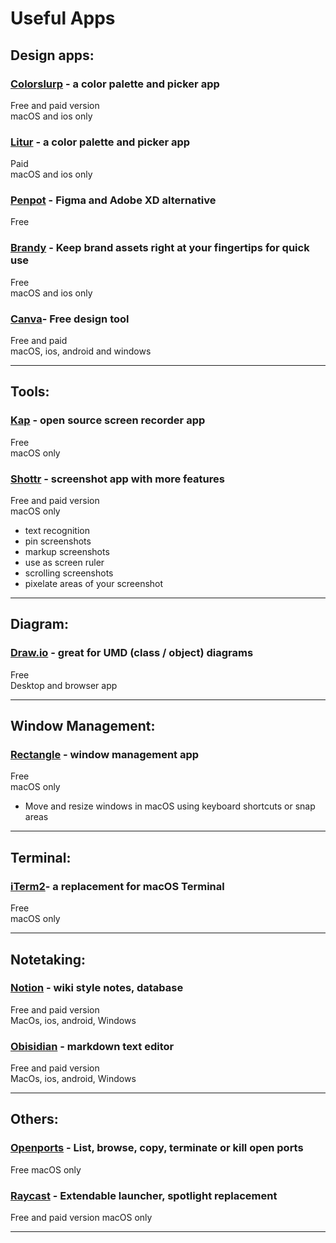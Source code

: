 # Useful Apps

## Design apps:   

### [Colorslurp](https://colorslurp.com/) - a color palette and picker app   
Free and paid version  
macOS and ios only

### [Litur](https://litur.app/) - a color palette and picker app    
Paid   
macOS and ios only

### [Penpot](https://penpot.app/) - Figma and Adobe XD alternative   
Free   

### [Brandy](https://getbrandy.io/) - Keep brand assets right at your fingertips for quick use   
Free   
macOS and ios only

### [Canva](https://www.canva.com/)- Free design tool
Free and paid  
macOS, ios, android and windows  


-----------------

## Tools:

### [Kap](https://getkap.co/) - open source screen recorder app  
Free   
macOS only   

### [Shottr](https://shottr.cc/) - screenshot app with more features  
Free and paid version  
macOS only
- text recognition
- pin screenshots
- markup screenshots
- use as screen ruler
- scrolling screenshots
- pixelate areas of your screenshot

-----------------

## Diagram:

### [Draw.io](https://www.drawio.com/) - great for UMD (class / object) diagrams
Free  
Desktop and browser app 

-----------------

## Window Management:

### [Rectangle](https://rectangleapp.com/) - window management app   
Free  
macOS only
- Move and resize windows in macOS using keyboard shortcuts or snap areas

-----------------

## Terminal:   

### [iTerm2](https://iterm2.com/)- a replacement for macOS Terminal   
Free   
macOS only

-----------------

## Notetaking:

### [Notion]() - wiki style notes, database
Free and paid version   
MacOs, ios, android, Windows

### [Obisidian]() - markdown text editor
Free and paid version   
MacOs, ios, android, Windows

-----------------

## Others:

### [Openports](https://openports.app/) - List, browse, copy, terminate or kill open ports   
Free
macOS only

### [Raycast](https://www.raycast.com/) -  Extendable launcher, spotlight replacement   
Free and paid version
macOS only

-----------------
